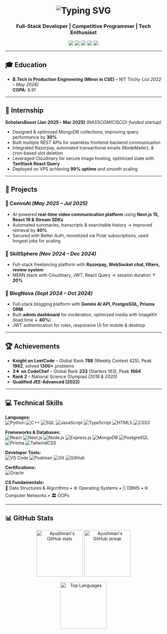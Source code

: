 <!-- Profile Header with Typing Animation -->
<h1 align="center">
  <img src="https://readme-typing-svg.herokuapp.com?font=Fira+Code&pause=1000&color=2E9AFF&width=435&lines=Hi+there+👋,+I'm+Ayushman+Barick;Full-Stack+Developer;Competitive+Programmer;Tech+Enthusiast;" alt="Typing SVG" />
</h1>

<h3 align="center">Full-Stack Developer | Competitive Programmer | Tech Enthusiast</h3>

<p align="center">
  <a href="mailto:ayushmanbarick33@gmail.com"><img src="https://img.shields.io/badge/Email-ayushmanbarick33%40gmail.com-blue?style=flat-square&logo=gmail"></a>
  <a href="https://www.linkedin.com/in/ayushman-barick-85a559269/"><img src="https://img.shields.io/badge/LinkedIn-Connect-blue?style=flat-square&logo=linkedin"></a>
  <a href="https://leetcode.com/u/CR7barick/"><img src="https://img.shields.io/badge/LeetCode-Profile-orange?style=flat-square&logo=leetcode"></a>
  <a href="https://www.codechef.com/users/ayushman42907"><img src="https://img.shields.io/badge/CodeChef-Profile-brown?style=flat-square&logo=codechef"></a>
  <a href="https://github.com/ayushmanCR7"><img src="https://img.shields.io/badge/GitHub-ayushmanCR7-black?style=flat-square&logo=github"></a>
</p>

---

## 🎓 Education  

- **B.Tech in Production Engineering (Minor in CSE)** – NIT Trichy *(Jul 2022 – May 2026)*  
  **CGPA:** 8.91  

---

## 💼 Internship  

**ScholarsBoost (Jan 2025 – Mar 2025)** *(NASSCOM(CISCO)-funded startup)*  
- Designed & optimized MongoDB collections, improving query performance by **30%**  
- Built multiple REST APIs for seamless frontend-backend communication  
- Integrated Razorpay, automated transactional emails (NodeMailer), & cron-based slot deletion  
- Leveraged Cloudinary for secure image hosting, optimized state with **TanStack React Query**  
- Deployed on VPS achieving **99% uptime** and smooth scaling  

---

## 🚀 Projects  

### 🔹 ConvoAI *(May 2025 – Jul 2025)*  
- AI-powered **real-time video communication platform** using **Next.js 15, React 19 & Stream SDKs**  
- Automated summaries, transcripts & searchable history → improved retrieval by **40%**  
- Secured with Better Auth, monetized via Polar subscriptions, used Inngest jobs for scaling  

### 🔹 SkillSphere *(Nov 2024 – Dec 2024)*  
- Full-stack freelancing platform with **Razorpay, WebSocket chat, filters, review system**  
- MERN stack with Cloudinary, JWT, React Query → session duration ↑ **20%**  

### 🔹 BlogNova *(Sept 2024 – Oct 2024)*  
- Full-stack blogging platform with **Gemini AI API, PostgreSQL, Prisma ORM**  
- Built **admin dashboard** for moderation, optimized media with ImageKit (load time ↓ **40%**)  
- JWT authentication for roles, responsive UI for mobile & desktop  

---

## 🏆 Achievements  

- **Knight on LeetCode** – Global Rank **788** (Weekly Contest 425), Peak **1962**, solved **1300+** problems  
- **3★ on CodeChef** – Global Rank **233** (Starters 163), Peak **1664**  
- **Rank 2** – National Science Olympiad *(2018 & 2020)*  
- **Qualified JEE-Advanced (2022)**  

---

## 💻 Technical Skills   

**Languages:**  
![Python](https://img.shields.io/badge/Python-3776AB?style=for-the-badge&logo=python&logoColor=white)
![C++](https://img.shields.io/badge/C%2B%2B-00599C?style=for-the-badge&logo=c%2B%2B&logoColor=white)
![SQL](https://img.shields.io/badge/SQL-336791?style=for-the-badge&logo=postgresql&logoColor=white)
![JavaScript](https://img.shields.io/badge/JavaScript-F7DF1E?style=for-the-badge&logo=javascript&logoColor=black)
![TypeScript](https://img.shields.io/badge/TypeScript-007ACC?style=for-the-badge&logo=typescript&logoColor=white)
![HTML5](https://img.shields.io/badge/HTML5-E34F26?style=for-the-badge&logo=html5&logoColor=white)
![CSS3](https://img.shields.io/badge/CSS3-1572B6?style=for-the-badge&logo=css3&logoColor=white)

**Frameworks & Databases:**  
![React](https://img.shields.io/badge/React-20232A?style=for-the-badge&logo=react&logoColor=61DAFB)
![Next.js](https://img.shields.io/badge/Next.js-000000?style=for-the-badge&logo=nextdotjs&logoColor=white)
![Node.js](https://img.shields.io/badge/Node.js-43853D?style=for-the-badge&logo=node.js&logoColor=white)
![Express.js](https://img.shields.io/badge/Express.js-404D59?style=for-the-badge)
![MongoDB](https://img.shields.io/badge/MongoDB-4EA94B?style=for-the-badge&logo=mongodb&logoColor=white)
![PostgreSQL](https://img.shields.io/badge/PostgreSQL-316192?style=for-the-badge&logo=postgresql&logoColor=white)
![Prisma](https://img.shields.io/badge/Prisma-2D3748?style=for-the-badge&logo=prisma&logoColor=white)
![TailwindCSS](https://img.shields.io/badge/TailwindCSS-38B2AC?style=for-the-badge&logo=tailwind-css&logoColor=white)

**Developer Tools:**  
![VS Code](https://img.shields.io/badge/VS%20Code-0078d7?style=for-the-badge&logo=visual-studio-code&logoColor=white)
![Postman](https://img.shields.io/badge/Postman-FF6C37?style=for-the-badge&logo=postman&logoColor=white)
![Git](https://img.shields.io/badge/Git-F05032?style=for-the-badge&logo=git&logoColor=white)
![GitHub](https://img.shields.io/badge/GitHub-100000?style=for-the-badge&logo=github&logoColor=white)

**Certifications:**  
![Oracle](https://img.shields.io/badge/Oracle%20Cloud%20Foundations-FF0000?style=for-the-badge&logo=oracle&logoColor=white)

**CS Fundamentals:**  
🧩 Data Structures & Algorithms • ⚙️ Operating Systems • 🗄️ DBMS • 🌐 Computer Networks • 🏛️ OOPs

---

## 📊 GitHub Stats  

<p align="center">
  <img src="https://github-readme-stats.vercel.app/api?username=ayushmanCR7&show_icons=true&theme=tokyonight" alt="Ayushman's GitHub stats" height="150"/>
  <img src="https://github-readme-streak-stats.herokuapp.com/?user=ayushmanCR7&theme=tokyonight" alt="Ayushman's GitHub streak" height="150"/>
</p>

<p align="center">
  <img src="https://github-readme-stats.vercel.app/api/top-langs/?username=ayushmanCR7&layout=compact&theme=tokyonight" alt="Top Languages" height="150"/>
</p>
